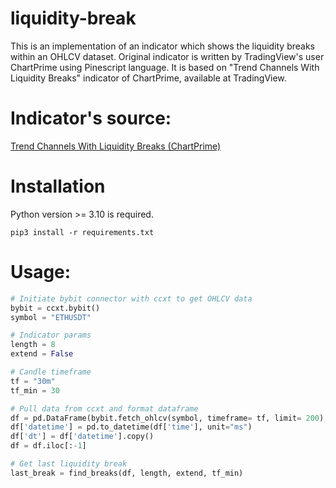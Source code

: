 # liquidity-break
This is an implementation of an indicator which shows the liquidity breaks within an OHLCV dataset. 
Original indicator is written by TradingView's user ChartPrime using Pinescript language.
It is based on "Trend Channels With Liquidity Breaks" indicator of ChartPrime, available at TradingView.

# Indicator's source:
[Trend Channels With Liquidity Breaks (ChartPrime)](https://www.tradingview.com/v/34t0EaMk/)
   
# Installation
Python version >= 3.10 is required.  
  
`pip3 install -r requirements.txt`

# Usage:
```python
# Initiate bybit connector with ccxt to get OHLCV data
bybit = ccxt.bybit()
symbol = "ETHUSDT"

# Indicator params
length = 8
extend = False

# Candle timeframe
tf = "30m"
tf_min = 30

# Pull data from ccxt and format dataframe
df = pd.DataFrame(bybit.fetch_ohlcv(symbol, timeframe= tf, limit= 200), columns= ["time", "open", "high", "low", "close", "volume"])
df['datetime'] = pd.to_datetime(df['time'], unit="ms")
df['dt'] = df['datetime'].copy()
df = df.iloc[:-1]

# Get last liquidity break
last_break = find_breaks(df, length, extend, tf_min)
```
